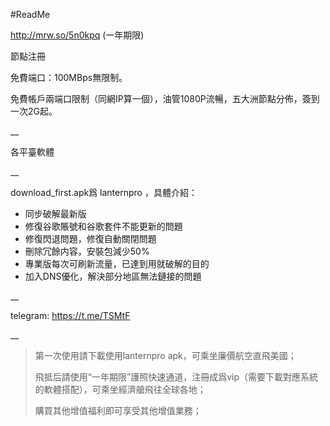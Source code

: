 #ReadMe

http://mrw.so/5n0kpq  (一年期限)

節點注冊

免費端口：100MBps無限制。

免費帳戶兩端口限制（同網IP算一個），油管1080P流暢，五大洲節點分佈，簽到一次2G起。

__

各平臺軟體

__

download_first.apk爲 lanternpro ，具體介紹：

- 同步破解最新版
- 修復谷歌賬號和谷歌套件不能更新的問題
- 修復閃退問題，修復自動關閉問題
- 刪除冗餘内容，安裝包減少50%
- 專業版每次可刷新流量，已達到用就破解的目的
- 加入DNS優化，解決部分地區無法鏈接的問題

__

telegram: https://t.me/TSMtF

__

> 第一次使用請下載使用lanternpro apk，可乘坐廉價航空直飛美國；
>
> 飛抵后請使用“一年期限”護照快速通道，注冊成爲vip（需要下載對應系統的軟體搭配），可乘坐經濟艙飛往全球各地；
>
> 購買其他增值福利即可享受其他增值業務；
